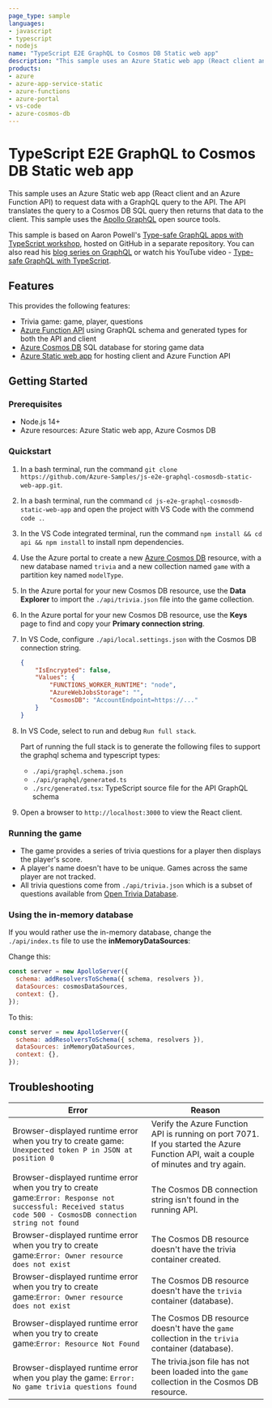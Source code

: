 ```yaml
---
page_type: sample
languages:
- javascript
- typescript
- nodejs
name: "TypeScript E2E GraphQL to Cosmos DB Static web app"
description: "This sample uses an Azure Static web app (React client and an Azure Function API) to request data with a GraphQL query to the API. The API translates the query to a Cosmos DB SQL query then returns that data to the client. This sample uses the [Apollo GraphQL](https://github.com/apollographql) open source tools."
products:
- azure
- azure-app-service-static
- azure-functions
- azure-portal
- vs-code
- azure-cosmos-db
---
```


# TypeScript E2E GraphQL to Cosmos DB Static web app

This sample uses an Azure Static web app (React client and an Azure Function API) to request data with a GraphQL query to the API. The API translates the query to a Cosmos DB SQL query then returns that data to the client. This sample uses the [Apollo GraphQL](https://github.com/apollographql) open source tools.

This sample is based on Aaron Powell's [Type-safe GraphQL apps with TypeScript workshop](https://github.com/aaronpowell/graphql-typescript-workshop.git), hosted on GitHub in a separate repository. You can also read his [blog series on GraphQL](https://www.aaron-powell.com/posts/2020-07-13-graphql-on-azure-part-1-getting-started/) or watch his YouTube video - [Type-safe GraphQL with TypeScript](https://www.youtube.com/watch?v=G2HUgV30EG4).

## Features

This provides the following features:

* Trivia game: game, player, questions
* [Azure Function API](https://docs.microsoft.com/en-us/azure/azure-functions/) using GraphQL schema and generated types for both the API and client
* [Azure Cosmos DB](https://docs.microsoft.com/en-us/azure/cosmos-db/) SQL database for storing game data
* [Azure Static web app](https://docs.microsoft.com/en-us/azure/static-web-apps/) for hosting client and Azure Function API

## Getting Started

### Prerequisites

- Node.js 14+
- Azure resources: Azure Static web app, Azure Cosmos DB

### Quickstart

1. In a bash terminal, run the command `git clone https://github.com/Azure-Samples/js-e2e-graphql-cosmosdb-static-web-app.git`.
2. In a bash terminal, run the command `cd js-e2e-graphql-cosmosdb-static-web-app` and open the project with VS Code with the commend `code .`.
3. In the VS Code integrated terminal, run the command `npm install && cd api && npm install` to install npm dependencies.
4. Use the Azure portal to create a new [Azure Cosmos DB](https://ms.portal.azure.com/#create/Microsoft.DocumentDB) resource, with a new database named `trivia` and a new collection named `game` with a partition key named `modelType`. 
5. In the Azure portal for your new Cosmos DB resource, use the **Data Explorer** to import the `./api/trivia.json` file into the game collection.
6. In the Azure portal for your new Cosmos DB resource, use the **Keys** page to find and copy your **Primary connection string**.
7. In VS Code, configure `./api/local.settings.json` with the Cosmos DB connection string.

    ```json
    {
        "IsEncrypted": false,
        "Values": {
            "FUNCTIONS_WORKER_RUNTIME": "node",
            "AzureWebJobsStorage": "",
            "CosmosDB": "AccountEndpoint=https://..."
        }
    }
    ```

8. In VS Code, select to run and debug `Run full stack`.

    Part of running the full stack is to generate the following files to support the graphql schema and typescript types:
    - `./api/graphql.schema.json`
    - `./api/graphql/generated.ts`
    - `./src/generated.tsx`: TypeScript source file for the API GraphQL schema

9. Open a browser to `http://localhost:3000` to view the React client.

### Running the game

* The game provides a series of trivia questions for a player then displays the player's score. 
* A player's name doesn't have to be unique. Games across the same player are not tracked.
* All trivia questions come from `./api/trivia.json` which is a subset of questions available from [Open Trivia Database](https://opentdb.com/).

### Using the in-memory database

If you would rather use the in-memory database, change the `./api/index.ts` file to use the **inMemoryDataSources**:

Change this:

```javascript
const server = new ApolloServer({
  schema: addResolversToSchema({ schema, resolvers }),
  dataSources: cosmosDataSources,
  context: {},
});
```

To this:

```javascript
const server = new ApolloServer({
  schema: addResolversToSchema({ schema, resolvers }),
  dataSources: inMemoryDataSources,
  context: {},
});
```

## Troubleshooting

|Error|Reason|
|---|---|
|Browser-displayed runtime error when you try to create game: `Unexpected token P in JSON at position 0`|Verify the Azure Function API is running on port 7071. If you started the Azure Function API, wait a couple of minutes and try again.|
|Browser-displayed runtime error when you try to create game:`Error: Response not successful: Received status code 500 - CosmosDB connection string not found`|The Cosmos DB connection string isn't found in the running API.| 
|Browser-displayed runtime error when you try to create game:`Error: Owner resource does not exist`|The Cosmos DB resource doesn't have the trivia container created.|
|Browser-displayed runtime error when you try to create game:`Error: Owner resource does not exist`|The Cosmos DB resource doesn't have the `trivia` container (database).|
|Browser-displayed runtime error when you try to create game:`Error: Resource Not Found`|The Cosmos DB resource doesn't have the `game` collection in the `trivia` container (database).|
|Browser-displayed runtime error when you play the game: `Error: No game trivia questions found`|The trivia.json file has not been loaded into the `game` collection in the Cosmos DB resource.|
